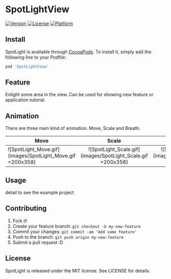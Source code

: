 # SpotLightView

[![Version](https://img.shields.io/cocoapods/v/SpotLightView.svg?style=flat)](http://cocoapods.org/pods/SpotLightView)
[![License](https://img.shields.io/cocoapods/l/SpotLightView.svg?style=flat)](http://cocoapods.org/pods/SpotLightView)
[![Platform](https://img.shields.io/cocoapods/p/SpotLightView.svg?style=flat)](http://cocoapods.org/pods/SpotLightView)

## Install

SpotLight is available through [CocoaPods](http://cocoapods.org). To install it, simply add the following line to your Podfile:

```ruby
pod 'SpotLightView'
```

## Feature

Enlight some area in the view. Can be used for showing new feature or application tutorial.

## Animation

There are three main kind of animation. Move, Scale and Breath.

| Move   |      Scale   |  Breath |
|----------|:-------------:|:------:|
| ![SpotLight_Move.gif](images/SpotLight_Move.gif =200x358) | ![SpotLight_Scale.gif](images/SpotLight_Scale.gif =200x358) | ![SpotLight_Breath.gif](images/SpotLight_Breath.gif =200x358) |

## Usage

detail to see the example project

## Contributing

1. Fork it!
2. Create your feature branch: `git checkout -b my-new-feature`
3. Commit your changes: `git commit -am 'Add some feature'`
4. Push to the branch: `git push origin my-new-feature`
5. Submit a pull request :D

## License

SpotLight is released under the MIT license. See LICENSE for details.
